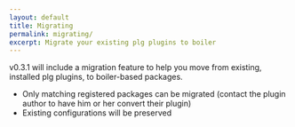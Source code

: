 ```yaml
---
layout: default
title: Migrating
permalink: migrating/
excerpt: Migrate your existing plg plugins to boiler
---
```


v0.3.1 will include a migration feature to help you move from existing, installed plg plugins, to boiler-based packages.

* Only matching registered packages can be migrated (contact the plugin author to have him or her convert their plugin)
* Existing configurations will be preserved
